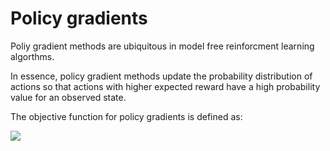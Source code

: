 # Policy gradients

Poliy gradient methods are ubiquitous in model free reinforcment learning algorthms.

In essence, policy gradient methods update the probability distribution of actions so that actions  with higher expected reward have a high probability value for an observed state. 

The objective function for policy gradients is defined as:

<img src="http://latex.codecogs.com/gif.latex?J(\theta)=E\[\sum_{t=1}^{T=1}r_{t+1}\]"/>
